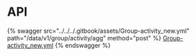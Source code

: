 # API



{% swagger src="../../../.gitbook/assets/Group-activity_new.yml" path="/data/v1/group/activity/agg" method="post" %}
[Group-activity_new.yml](../../../.gitbook/assets/Group-activity_new.yml)
{% endswagger %}
